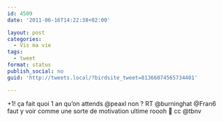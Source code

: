 ```yaml
---
id: 4509
date: '2011-06-16T14:22:38+02:00'

layout: post
categories:
  - Vis ma vie
tags:
  - tweet
format: status
publish_social: no
guid: 'http://tweets.local/?birdsite_tweet=81366074565734401'

---
```


+1! ça fait quoi 1 an qu’on attends @peaxl non ? RT @burninghat @Fran6 faut y voir comme une sorte de motivation ultime roooh 🙂 cc @tbnv